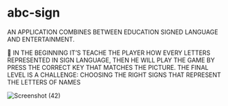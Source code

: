 # abc-sign

AN APPLICATION COMBINES BETWEEN EDUCATION SIGNED LANGUAGE AND ENTERTAINMENT.

🚧 IN THE BEGINNING IT’S TEACHE THE PLAYER HOW EVERY LETTERS REPRESENTED IN SIGN LANGUAGE, THEN HE WILL PLAY THE GAME BY PRESS THE CORRECT KEY THAT MATCHES THE PICTURE.
THE FINAL LEVEL IS A CHALLENGE: CHOOSING THE RIGHT SIGNS THAT REPRESENT THE LETTERS OF NAMES

![Screenshot (42)](https://user-images.githubusercontent.com/77117920/236359257-7d0f393a-5c30-4889-8e2b-5da7cc3ae44d.png)
